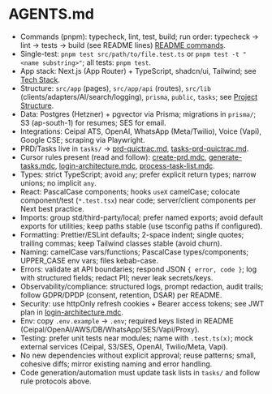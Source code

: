 # AGENTS.md

- Commands (pnpm): typecheck, lint, test, build; run order: typecheck → lint → tests → build (see README lines) [README commands](file:///Users/dk2/Documents/QuikTrac/README.md#L62-L69).
- Single-test: `pnpm test src/path/to/file.test.ts` or `pnpm test -t "<name substring>"`; all tests: `pnpm test`.
- App stack: Next.js (App Router) + TypeScript, shadcn/ui, Tailwind; see [Tech Stack](file:///Users/dk2/Documents/QuikTrac/README.md#L21-L31).
- Structure: `src/app` (pages), `src/app/api` (routes), `src/lib` (clients/adapters/AI/search/logging), `prisma`, `public`, `tasks`; see [Project Structure](file:///Users/dk2/Documents/QuikTrac/README.md#L71-L79).
- Data: Postgres (Hetzner) + pgvector via Prisma; migrations in `prisma/`; S3 (ap-south-1) for resumes; SES for email.
- Integrations: Ceipal ATS, OpenAI, WhatsApp (Meta/Twilio), Voice (Vapi), Google CSE; scraping via Playwright.
- PRD/Tasks live in `tasks/` → [prd-quictrac.md](file:///Users/dk2/Documents/QuikTrac/tasks/prd-quictrac.md), [tasks-prd-quictrac.md](file:///Users/dk2/Documents/QuikTrac/tasks/tasks-prd-quictrac.md).
- Cursor rules present (read and follow): [create-prd.mdc](file:///Users/dk2/Documents/QuikTrac/.cursor/rules/create-prd.mdc), [generate-tasks.mdc](file:///Users/dk2/Documents/QuikTrac/.cursor/rules/generate-tasks.mdc), [login-architecture.mdc](file:///Users/dk2/Documents/QuikTrac/.cursor/rules/login-architecture.mdc), [process-task-list.mdc](file:///Users/dk2/Documents/QuikTrac/.cursor/rules/process-task-list.mdc).
- Types: strict TypeScript; avoid `any`; prefer explicit return types; narrow unions; no implicit `any`.
- React: PascalCase components; hooks `useX` camelCase; colocate component/test (`*.test.tsx`) near code; server/client components per Next best practice.
- Imports: group std/third-party/local; prefer named exports; avoid default exports for utilities; keep paths stable (use tsconfig paths if configured).
- Formatting: Prettier/ESLint defaults; 2-space indent; single quotes; trailing commas; keep Tailwind classes stable (avoid churn).
- Naming: camelCase vars/functions; PascalCase types/components; UPPER_CASE env vars; files kebab-case.
- Errors: validate at API boundaries; respond JSON `{ error, code }`; log with structured fields; redact PII; never leak secrets/keys.
- Observability/compliance: structured logs, prompt redaction, audit trails; follow GDPR/DPDP (consent, retention, DSAR) per README.
- Security: use httpOnly refresh cookies + Bearer access tokens; see JWT plan in [login-architecture.mdc](file:///Users/dk2/Documents/QuikTrac/.cursor/rules/login-architecture.mdc).
- Env: copy `.env.example` → `.env`; required keys listed in README (Ceipal/OpenAI/AWS/DB/WhatsApp/SES/Vapi/Proxy).
- Testing: prefer unit tests near modules; name with `.test.ts(x)`; mock external services (Ceipal, S3/SES, OpenAI, Twilio/Meta, Vapi).
- No new dependencies without explicit approval; reuse patterns; small, cohesive diffs; mirror existing naming and error handling.
- Code generation/automation must update task lists in `tasks/` and follow rule protocols above.

